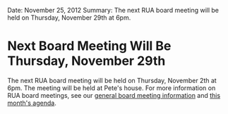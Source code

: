 Date: November 25, 2012
Summary: The next RUA board meeting will be held on Thursday, November 29th at 6pm.

# Next Board Meeting Will Be Thursday, November 29th

The next RUA board meeting will be held on Thursday, November 2th at 6pm.
The meeting will be held at Pete's house.
For more information on RUA board meetings, see our [general board meeting information](/board-meetings) and [this month's agenda](/board-meetings/2012/11/agenda).
